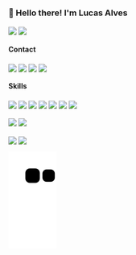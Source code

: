 <h3>👋 Hello there! I'm Lucas Alves</h3>

<div>
  <a>
    <img align="center" height="180em" src="https://github-readme-stats.vercel.app/api?username=LucasAlv3s&show_icons=true&theme=dark&include_all_commits=true&count_private=true" />
  <img align="center" height="120em" src="https://github-readme-stats.vercel.app/api/top-langs/?username=LucasAlv3s&layout=compact&langs_count=16&theme=dark" />
</div>

<div>
  <h4>Contact</h4>
  <a>
    <img href="#" align="center" height="30em" src="https://img.shields.io/badge/LinkedIn-0077B5?style=for-the-badge&logo=linkedin&logoColor=white" target="_blank">
  </a>
  <a>
    <img href="#" align="center" height="30em" src="https://img.shields.io/badge/Instagram-E4405F?style=for-the-badge&logo=instagram&logoColor=white" target="_blank">
  </a>
  <a>
    <img href="#" align="center" height="30em" src="https://img.shields.io/badge/Medium-12100E?style=for-the-badge&logo=medium&logoColor=white" target="_blank">
  </a>
  <a>
    <img href="#" align="center" height="30em" src="https://img.shields.io/badge/dev.to-0A0A0A?style=for-the-badge&logo=dev.to&logoColor=white" target="_blank">
  </a>
</div>

<div>  
  <h4>Skills</h4>
  <a>
    <img href="#" align="center" height="30em" src="https://img.shields.io/badge/HTML5-E34F26?style=for-the-badge&logo=html5&logoColor=white" target="_blank">
  </a>
  <a>
    <img href="#" align="center" height="30em" src="https://img.shields.io/badge/CSS3-1572B6?style=for-the-badge&logo=css3&logoColor=white" target="_blank">
  </a>
  <a>
    <img href="#" align="center" height="30em" src="https://img.shields.io/badge/JavaScript-F7DF1E?style=for-the-badge&logo=javascript&logoColor=black" target="_blank">
  </a>
  <a>
    <img href="#" align="center" height="30em" src="https://img.shields.io/badge/PHP-777BB4?style=for-the-badge&logo=php&logoColor=white" target="_blank">
  </a>
  <a>
    <img href="#" align="center" height="30em" src="https://img.shields.io/badge/Java-ED8B00?style=for-the-badge&logo=java&logoColor=white" target="_blank">
  </a>
  <a>
    <img href="#" align="center" height="30em" src="https://img.shields.io/badge/Python-3776AB?style=for-the-badge&logo=python&logoColor=white" target="_blank">
  </a>
  <a>
    <img href="#" align="center" height="30em" src="https://img.shields.io/badge/R-276DC3?style=for-the-badge&logo=r&logoColor=white" target="_blank">
  </a>
  <br><br>
  <a>
    <img href="#" align="center" height="30em" src="https://img.shields.io/badge/MySQL-00000F?style=for-the-badge&logo=mysql&logoColor=white" target="_blank">
  </a>
  <a>
    <img href="#" align="center" height="30em" src="https://img.shields.io/badge/PostgreSQL-316192?style=for-the-badge&logo=postgresql&logoColor=white" target="_blank">
  </a>
  <br><br>
  <a>
    <img href="#" align="center" height="30em" src="https://img.shields.io/badge/Bootstrap-563D7C?style=for-the-badge&logo=bootstrap&logoColor=white" target="_blank">
  </a>
  <a>
    <img href="#" align="center" height="30em" src="https://img.shields.io/badge/Django-092E20?style=for-the-badge&logo=django&logoColor=white" target="_blank">
  </a>
</div>
  
![Snake animation](https://github.com/LucasAlv3s/LucasAlv3s/blob/output/github-contribution-grid-snake.svg)
